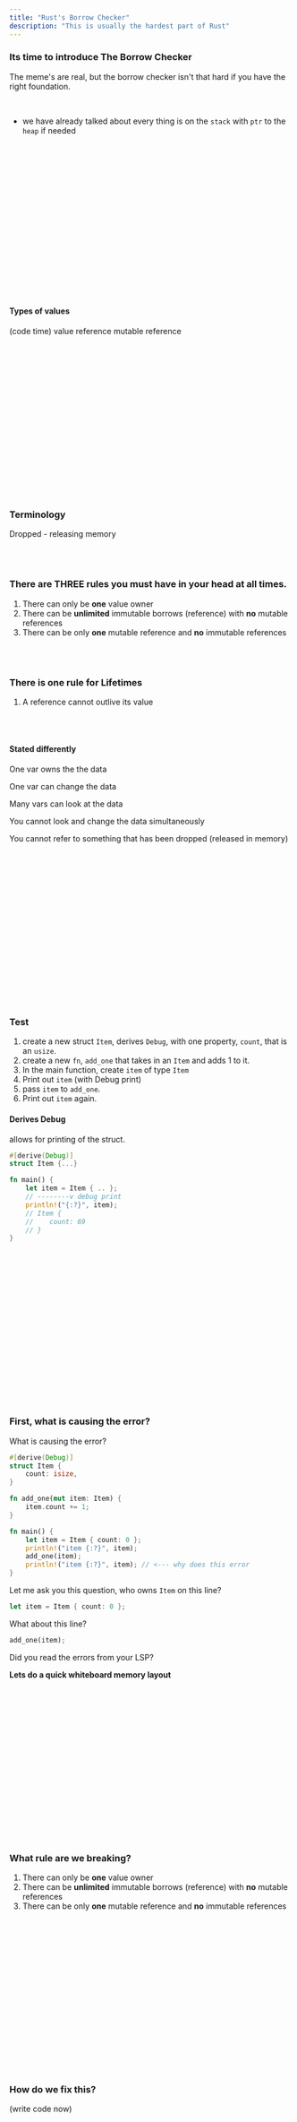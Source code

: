```yaml
---
title: "Rust's Borrow Checker"
description: "This is usually the hardest part of Rust"
---
```


### Its time to introduce The Borrow Checker
The meme's are real, but the borrow checker isn't that hard if you have the
right foundation.

<br />

- we have already talked about every thing is on the `stack` with `ptr` to the
  `heap` if needed

<br />
<br />
<br />
<br />
<br />
<br />
<br />
<br />
<br />
<br />
<br />
<br />
<br />
<br />
<br />
<br />

#### Types of values
(code time)
value
reference
mutable reference

<br />
<br />
<br />
<br />
<br />
<br />
<br />
<br />
<br />
<br />
<br />
<br />
<br />
<br />
<br />
<br />

### Terminology
Dropped - releasing memory

<br />
<br />

### There are THREE rules you must have in your head at all times.
1. There can only be **one** value owner
1. There can be **unlimited** immutable borrows (reference) with **no** mutable references
1. There can be only **one** mutable reference and **no** immutable references

<br />
<br />

### There is one rule for Lifetimes
1. A reference cannot outlive its value

<br />
<br />

#### Stated differently
One var owns the the data

One var can change the data

Many vars can look at the data

You cannot look and change the data simultaneously

You cannot refer to something that has been dropped (released in memory)

<br />
<br />
<br />
<br />
<br />
<br />
<br />
<br />
<br />
<br />
<br />
<br />
<br />
<br />
<br />
<br />

### Test

1. create a new struct `Item`, derives `Debug`, with one property, `count`, that is an `usize`.
1. create a new `fn`, `add_one` that takes in an `Item` and adds 1 to it.
1. In the main function, create `item` of type `Item`
1. Print out `item` (with Debug print)
1. pass `item` to `add_one`.
1. Print out `item` again.

#### Derives Debug
allows for printing of the struct.

```rust
#[derive(Debug)]
struct Item {...}

fn main() {
    let item = Item { .. };
    // --------v debug print
    println!("{:?}", item);
    // Item {
    //    count: 69
    // }
}
```

<br />
<br />
<br />
<br />
<br />
<br />
<br />
<br />
<br />
<br />
<br />
<br />
<br />
<br />
<br />
<br />

### First, what is causing the error?
What is causing the error?

```rust
#[derive(Debug)]
struct Item {
    count: isize,
}

fn add_one(mut item: Item) {
    item.count += 1;
}

fn main() {
    let item = Item { count: 0 };
    println!("item {:?}", item);
    add_one(item);
    println!("item {:?}", item); // <--- why does this error
}
```

Let me ask you this question, who owns `Item` on this line?
```rust
let item = Item { count: 0 };
```

What about this line?
```rust
add_one(item);
```

Did you read the errors from your LSP?

**Lets do a quick whiteboard memory layout**

<br />
<br />
<br />
<br />
<br />
<br />
<br />
<br />
<br />
<br />
<br />
<br />
<br />
<br />
<br />
<br />

### What rule are we breaking?
1. There can only be **one** value owner
1. There can be **unlimited** immutable borrows (reference) with **no** mutable references
1. There can be only **one** mutable reference and **no** immutable references

<br />
<br />
<br />
<br />
<br />
<br />
<br />
<br />
<br />
<br />
<br />
<br />
<br />
<br />
<br />
<br />

### How do we fix this?
(write code now)

<br />
<br />
<br />
<br />
<br />
<br />
<br />
<br />
<br />
<br />
<br />
<br />
<br />
<br />
<br />
<br />

### Complete code
```rust

#[derive(Debug)]
struct Item {
    count: isize,
}

fn add_one(item: &mut Item) {
    item.count += 1;
}

fn main() {
    let mut item = Item { count: 0 };
    println!("item {:?}", item);
    add_one(&mut item);
    println!("item {:?}", item);
}
```

<br />
<br />
<br />
<br />
<br />
<br />
<br />
<br />
<br />
<br />
<br />
<br />
<br />
<br />
<br />
<br />

### Lets make the borrow checker angry again!
To do this,
* create a function called `print_all` that takes in an immutable borrow
  (reference) to `items` and prints each item, one at a time

In the main function
* create a vector of `Item`s called `items`
* grab a **mutable** reference to item 0 (`get_mut`)
* print item 0
* call `print_all`
* print item 0
(you have to code this all)

<br />
<br />
<br />
<br />
<br />
<br />
<br />
<br />
<br />
<br />
<br />
<br />
<br />
<br />
<br />
<br />

### So how did we break it?
Try to explain why this happened, then what rule did we break?

<br />
<br />
<br />
<br />
<br />
<br />
<br />
<br />
<br />
<br />
<br />
<br />
<br />
<br />
<br />
<br />

### Complete Code
```rust
#[derive(Debug)]
struct Item {
    count: isize,
}

fn add_one(item: &mut Item) {
    item.count += 1;
}

fn print_all(items: &Vec<Item>) {
    for item in items {
        println!("print {:?}", item);
    }
}

fn main() {

    let mut items = vec![
        Item { count: 0 },
        Item { count: 0 },
        Item { count: 0 },
    ];

    let item = items.get_mut(0).unwrap();
    add_one(item);
    print_all(&items);

    println!("help {:?}", item);
}
```

<br />
<br />
<br />
<br />
<br />
<br />
<br />
<br />
<br />
<br />
<br />
<br />
<br />
<br />
<br />
<br />

### One more time

* get a mutable reference named `one`, `get_mut(0)`
* get a mutable reference named `two`, `get_mut(1)`
* `println!("{:?}", one)`

<br />
<br />
<br />
<br />
<br />
<br />
<br />
<br />
<br />
<br />
<br />
<br />
<br />
<br />
<br />
<br />

### What rule are we breaking?

<br />
<br />
<br />
<br />
<br />
<br />
<br />
<br />
<br />
<br />
<br />
<br />
<br />
<br />
<br />
<br />

### Complete Code
```rust

#[derive(Debug)]
struct Item {
    count: isize,
}

fn main() {

    let mut items = vec![
        Item { count: 0 },
        Item { count: 0 },
        Item { count: 0 },
    ];

    let item = items.get_mut(0).unwrap();
    let item2 = items.get_mut(1).unwrap();
    println!("help {:?}", item);
}
```

<br />
<br />
<br />
<br />
<br />
<br />
<br />
<br />
<br />
<br />
<br />
<br />
<br />
<br />
<br />
<br />

### does this error?

```rust
#[derive(Debug)]
struct Item {
    count: isize,
}

fn main() {

    let mut items = vec![
        Item { count: 0 },
        Item { count: 0 },
        Item { count: 0 },
    ];

    let item = items.get_mut(0).unwrap();
    let item2 = items.get_mut(1).unwrap();
    println!("help {:?}", item2);
}
```

Why or why not?

<br />
<br />
<br />
<br />
<br />
<br />
<br />
<br />
<br />
<br />
<br />
<br />
<br />
<br />
<br />
<br />

### Now, with all of your knowledge why does this error?

```rust
fn main() {
    let items = vec![1, 2, 3]
        .iter()
        .map(|x| x + 1);

    println!("{:?}", items);
}
```

lets talk about why this happens!

<br />
<br />
<br />
<br />
<br />
<br />
<br />
<br />
<br />
<br />
<br />
<br />
<br />
<br />
<br />
<br />

### Quick Recap: The big three rules

#### There can only be one value owner
```rust
let item = Item { age: 10 };
let other = item; // value moved here

println!("{:?}", item.age); // borrow of moved value (item moved to other)

```

<br />
<br />
<br />
<br />

#### There can be 0 mutable borrows when there are 1 or more immutable borrows
```rust
let mut items = vec![Item { age: 1 }, Item { age: 2 }];

let items2: &Vec<Item> = &items; // immutable borrow occurs here
let items3: &mut Vec<Item> = &mut items; // cannot borrow mutably with immutable references out

items2.get(0); // item3 is mutably borrowed
```

<br />
<br />
<br />
<br />

#### There can only be 1 mutable borrow
```rust
let mut items = vec![Item { age: 1 }, Item { age: 2 }];

let items2: &mut Vec<Item> = &mut items; // First mutable borrow
let items3: &mut Vec<Item> = &mut items; // Error occurs here

items2.push(Item { age: 3 }); // nope!
```

<br />
<br />
<br />
<br />
<br />
<br />
<br />
<br />
<br />
<br />
<br />
<br />
<br />
<br />
<br />
<br />

### Applications of the rules

#### There is a "flow" to references
Since `items2` was not used when `items3` mutable borrow out, this is ok

```rust
let mut items = vec![Item { age: 1 }, Item { age: 2 }];

let items2: &mut Vec<Item> = &mut items; // First mutable borrow
items2.push(Item { age: 3 }); // ok!

let items3: &mut Vec<Item> = &mut items; // Second mutable borrow
items3.push(Item { age: 3 }); // still ok!
```

<br />
<br />
<br />
<br />

### References cannot outlive their associated values

```rust
let y: &usize;
{
    let x: usize = 5;
    y = &x;
}

println!("ooh no! {}", y);
```

<br />
<br />
<br />
<br />
<br />
<br />
<br />
<br />
<br />
<br />
<br />
<br />
<br />
<br />
<br />
<br />

### Test
Remember this code from the `enum` section?

```rust
struct Custom {
    name: String,
    age: usize,
}

enum Item {
    Number(usize),
    Custom(Custom),
    String(String),
}

fn main() {
    let foo = Item::Number(5);

    match &foo {
        Item::Number(num) => println!("i am a number: {}", num),
        Item::String(str) => println!("i am a string: {}", str),
        Item::Custom(custom) =>
            println!("name: {}, age: {}", custom.name, custom.age),
    }

    match &foo {
        Item::Custom(custom) =>
            println!("name: {}, age: {}", custom.name, custom.age),
        _ => {}
    }

    // ...
}
```

What rule would we break if we changed the match statements from `&foo` to
`foo`?

<br />
<br />
<br />
<br />
<br />
<br />
<br />
<br />
<br />
<br />
<br />
<br />
<br />
<br />
<br />
<br />

